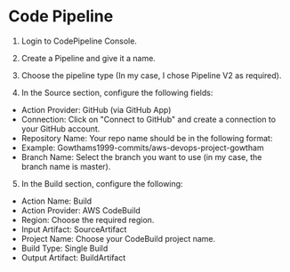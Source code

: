 # Code Pipeline

1. Login to CodePipeline Console.

2. Create a Pipeline and give it a name.

3. Choose the pipeline type (In my case, I chose Pipeline V2 as required).

4. In the Source section, configure the following fields:

* Action Provider: GitHub (via GitHub App)
* Connection: Click on "Connect to GitHub" and create a connection to your GitHub account.
* Repository Name: Your repo name should be in the following format:
* Example: Gowthams1999-commits/aws-devops-project-gowtham
* Branch Name: Select the branch you want to use (in my case, the branch name is master).

5. In the Build section, configure the following:

* Action Name: Build
* Action Provider: AWS CodeBuild
* Region: Choose the required region.
* Input Artifact: SourceArtifact
* Project Name: Choose your CodeBuild project name.
* Build Type: Single Build
* Output Artifact: BuildArtifact
